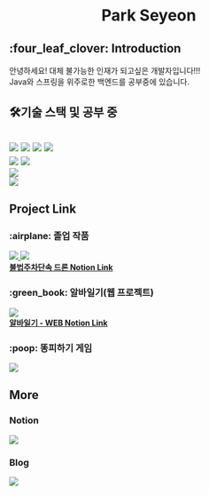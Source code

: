 <h1 align="center"> Park Seyeon</h1>
<h2> :four_leaf_clover: Introduction </h2>
안녕하세요! 대체 불가능한 인재가 되고싶은 개발자입니다!!!
<br>
Java와 스프링을 위주로한 백엔드를 공부중에 있습니다.

<h2> 🛠기술 스택 및 공부 중<h2>
<p>
  <img src="https://img.shields.io/badge/Python-3766AB?style=flat-square&logo=Python&logoColor=white" margin-left:10px; margin-right:10px/>
  <img src="https://img.shields.io/badge/Java-007396?style=flat-square&logo=Java&logoColor=white"/>
  <img src="https://img.shields.io/badge/C++-00599C?style=flat-square&logo=C%2B%2B&logoColor=white"/>
  <img src="https://img.shields.io/badge/C-A8B9CC?style=flat-square&logo=C&logoColor=white"/>
  <br>
  <img src="https://img.shields.io/badge/SpringBoot-6DB33F?style=flat-square&logo=Spring&logoColor=white"/>
  <img src="https://img.shields.io/badge/-Pytorch-%23EE4C2C?style=flat-square&logo=Pytorch&logoColor=white">
  <br>
  <img src="https://img.shields.io/badge/mariaDB-003545?style=for-the-badge&logo=mariaDB&logoColor=white">
  <br>
  <img src="https://img.shields.io/badge/amazonaws-232F3E?style=for-the-badge&logo=amazonaws&logoColor=white">
</p>
  
  <h2> Project Link </h2>
  <p>
    <h3>:airplane: 졸업 작품 </h3>
    <a href="https://github.com/parksey/graduationProject">
      <img src="https://img.shields.io/badge/-Drone AI & Process Link-orange?style=for-the-badge">
    </a>
    <a href="https://github.com/parksey/licenseplate-web">
      <img src="https://img.shields.io/badge/-Drone WEB Link-orange?style=for-the-badge">
    </a>
    <br>
    <a href="https://season-aster-fea.notion.site/b172ffa314984600beda16e0fc521906?v=6fda7b7e309d4381a058a8c839bcd00b&p=4b5250e06bb4444a8dc8ce94b225dc12&pm=s"> <b>불법주차단속 드론 Notion Link</b></a>
    <br>
    <h3>:green_book: 알바일기(웹 프로젝트) </h3>  
    <a href="https://github.com/parksey/ArbeitDiary">
      <img src="https://img.shields.io/badge/-Arbet Diary Link-green?style=for-the-badge">
    </a>
    <br>
    <a href="https://season-aster-fea.notion.site/b172ffa314984600beda16e0fc521906?v=6fda7b7e309d4381a058a8c839bcd00b&p=00b7c6318afb4dd2a78c3f2d46a6535d&pm=s"> <b>알바일기 - WEB Notion Link </a>
    <br>
    <h3>:poop: 똥피하기 게임</h3>  
    <a href="https://github.com/parksey/ArbeitDiary">
      <img src="https://img.shields.io/badge/-Avoid Poop Game Link-brown?style=for-the-badge">
    </a>
    
    
  </p>

  
<h2> More </h2>
  <h3> Notion </h3>
<a href="https://season-aster-fea.notion.site/b172ffa314984600beda16e0fc521906?v=6fda7b7e309d4381a058a8c839bcd00b">
  <img src="https://img.shields.io/badge/-Notion Link-%235f5f5f?style=for-the-badge&logo=Notion&logoColor=white">
  </a>

  <h3> Blog </h3>
  <a href="https://pseyeon9901.tistory.com/">
  <img src="https://img.shields.io/badge/-Tistory Link-%ffffff?style=for-the-badge&logo=Tistory&logoColor=white">
  </a>
